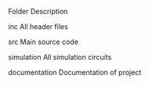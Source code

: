 
Folder	Description

inc	All header files

src	Main source code

simulation	All simulation circuits

documentation	Documentation of project
